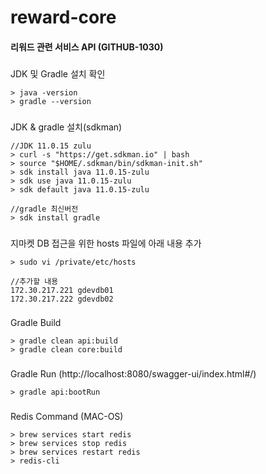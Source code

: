 # reward-core
#### 리워드 관련 서비스 API (GITHUB-1030)

###
JDK 및 Gradle 설치 확인  
```
> java -version
> gradle --version
```
###

JDK  & gradle 설치(sdkman)
```
//JDK 11.0.15 zulu 
> curl -s "https://get.sdkman.io" | bash
> source "$HOME/.sdkman/bin/sdkman-init.sh"
> sdk install java 11.0.15-zulu
> sdk use java 11.0.15-zulu
> sdk default java 11.0.15-zulu

//gradle 최신버전
> sdk install gradle 
```  

###
지마켓 DB 접근을 위한 hosts 파일에 아래 내용 추가
```
> sudo vi /private/etc/hosts
```
```
//추가할 내용
172.30.217.221 gdevdb01
172.30.217.222 gdevdb02
```
###
Gradle Build
```
> gradle clean api:build
> gradle clean core:build
```
###
Gradle Run (http://localhost:8080/swagger-ui/index.html#/)

```
> gradle api:bootRun
```
###
Redis Command (MAC-OS)
```
> brew services start redis
> brew services stop redis
> brew services restart redis
> redis-cli
```

###